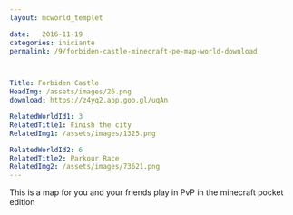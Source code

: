 ```yaml
---
layout: mcworld_templet

date:   2016-11-19
categories: iniciante
permalink: /9/forbiden-castle-minecraft-pe-map-world-download



Title: Forbiden Castle
HeadImg: /assets/images/26.png
download: https://z4yq2.app.goo.gl/uqAn

RelatedWorldId1: 3
RelatedTitle1: Finish the city
RelatedImg1: /assets/images/1325.png

RelatedWorldId2: 6
RelatedTitle2: Parkour Race
RelatedImg2: /assets/images/73621.png
---
```

This is a map for you and your friends play in PvP in the minecraft pocket edition
